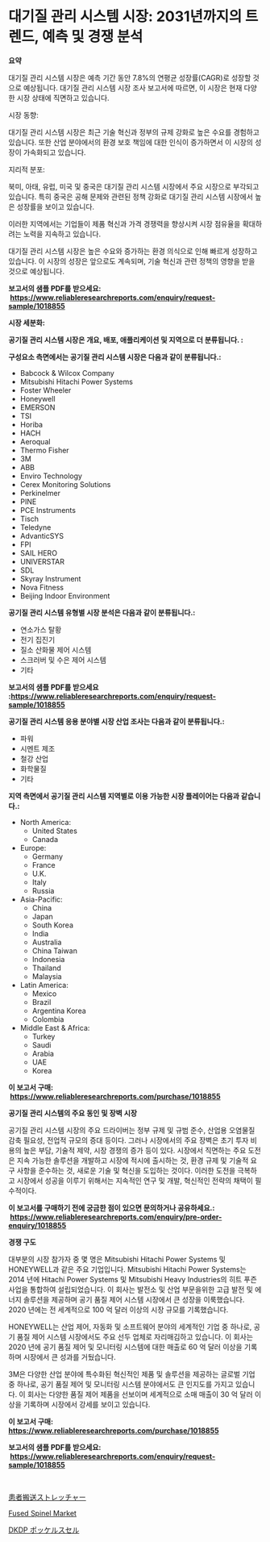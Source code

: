 <p><h1>대기질 관리 시스템 시장: 2031년까지의 트렌드, 예측 및 경쟁 분석</h1></p><p><strong>요약</strong></p>
<p><p>대기질 관리 시스템 시장은 예측 기간 동안 7.8%의 연평균 성장률(CAGR)로 성장할 것으로 예상됩니다. 대기질 관리 시스템 시장 조사 보고서에 따르면, 이 시장은 현재 다양한 시장 상태에 직면하고 있습니다.</p><p>시장 동향:</p><p>대기질 관리 시스템 시장은 최근 기술 혁신과 정부의 규제 강화로 높은 수요를 경험하고 있습니다. 또한 산업 분야에서의 환경 보호 책임에 대한 인식이 증가하면서 이 시장의 성장이 가속화되고 있습니다.</p><p>지리적 분포:</p><p>북미, 아태, 유럽, 미국 및 중국은 대기질 관리 시스템 시장에서 주요 시장으로 부각되고 있습니다. 특히 중국은 공해 문제와 관련된 정책 강화로 대기질 관리 시스템 시장에서 높은 성장률을 보이고 있습니다.</p><p>이러한 지역에서는 기업들이 제품 혁신과 가격 경쟁력을 향상시켜 시장 점유율을 확대하려는 노력을 지속하고 있습니다.</p><p>대기질 관리 시스템 시장은 높은 수요와 증가하는 환경 의식으로 인해 빠르게 성장하고 있습니다. 이 시장의 성장은 앞으로도 계속되며, 기술 혁신과 관련 정책의 영향을 받을 것으로 예상됩니다.</p></p>
<p><strong>보고서의 샘플 PDF를 받으세요: &nbsp;<a href="https://www.reliableresearchreports.com/enquiry/request-sample/1018855">https://www.reliableresearchreports.com/enquiry/request-sample/1018855</a></strong></p>
<p><strong>시장 세분화:</strong></p>
<p><strong> 공기질 관리 시스템 시장은 개요, 배포, 애플리케이션 및 지역으로 더 분류됩니다. :</strong></p>
<p><strong>구성요소 측면에서는 공기질 관리 시스템 시장은 다음과 같이 분류됩니다.:</strong></p>
<p><ul><li>Babcock & Wilcox Company</li><li>Mitsubishi Hitachi Power Systems</li><li>Foster Wheeler</li><li>Honeywell</li><li>EMERSON</li><li>TSI</li><li>Horiba</li><li>HACH</li><li>Aeroqual</li><li>Thermo Fisher</li><li>3M</li><li>ABB</li><li>Enviro Technology</li><li>Cerex Monitoring Solutions</li><li>Perkinelmer</li><li>PINE</li><li>PCE Instruments</li><li>Tisch</li><li>Teledyne</li><li>AdvanticSYS</li><li>FPI</li><li>SAIL HERO</li><li>UNIVERSTAR</li><li>SDL</li><li>Skyray Instrument</li><li>Nova Fitness</li><li>Beijing Indoor Environment</li></ul></p>
<p><strong> 공기질 관리 시스템 유형별 시장 분석은 다음과 같이 분류됩니다.:</strong></p>
<p><ul><li>연소가스 탈황</li><li>전기 집진기</li><li>질소 산화물 제어 시스템</li><li>스크러버 및 수은 제어 시스템</li><li>기타</li></ul></p>
<p><strong>보고서의 샘플 PDF를 받으세요 :<a href="https://www.reliableresearchreports.com/enquiry/request-sample/1018855">https://www.reliableresearchreports.com/enquiry/request-sample/1018855</a></strong></p>
<p><strong> 공기질 관리 시스템 응용 분야별 시장 산업 조사는 다음과 같이 분류됩니다.:</strong></p>
<p><ul><li>파워</li><li>시멘트 제조</li><li>철강 산업</li><li>화학물질</li><li>기타</li></ul></p>
<p><strong>지역 측면에서 공기질 관리 시스템 지역별로 이용 가능한 시장 플레이어는 다음과 같습니다.:</strong></p>
<p><ul>
    <li>
        North America:
        <ul>
            <li>United States</li>
            <li>Canada</li>
        </ul>
    </li>
    <li>
        Europe:
        <ul>
            <li>Germany</li>
            <li>France</li>
            <li>U.K.</li>
            <li>Italy</li>
            <li>Russia</li>
        </ul>
    </li>
    <li>
        Asia-Pacific:
        <ul>
            <li>China</li>
            <li>Japan</li>
            <li>South Korea</li>
            <li>India</li>
            <li>Australia</li>
            <li>China Taiwan</li>
            <li>Indonesia</li>
            <li>Thailand</li>
            <li>Malaysia</li>
        </ul>
    </li>
    <li>
        Latin America:
        <ul>
            <li>Mexico</li>
            <li>Brazil</li>
            <li>Argentina Korea</li>
            <li>Colombia</li>
        </ul>
    </li>
    <li>
        Middle East & Africa:
        <ul>
            <li>Turkey</li>
            <li>Saudi</li>
            <li>Arabia</li>
            <li>UAE</li>
            <li>Korea</li>
        </ul>
    </li>
    </ul></p>
<p><strong>이 보고서 구매: &nbsp;<a href="https://www.reliableresearchreports.com/purchase/1018855">https://www.reliableresearchreports.com/purchase/1018855</a></strong></p>
<p><strong>공기질 관리 시스템의 주요 동인 및 장벽 시장</strong></p>
<p><p>공기질 관리 시스템 시장의 주요 드라이버는 정부 규제 및 규범 준수, 산업용 오염물질 감축 필요성, 전업적 규모의 증대 등이다. 그러나 시장에서의 주요 장벽은 초기 투자 비용의 높은 부담, 기술적 제약, 시장 경쟁의 증가 등이 있다. 시장에서 직면하는 주요 도전은 지속 가능한 솔루션을 개발하고 시장에 적시에 출시하는 것, 환경 규제 및 기술적 요구 사항을 준수하는 것, 새로운 기술 및 혁신을 도입하는 것이다. 이러한 도전을 극복하고 시장에서 성공을 이루기 위해서는 지속적인 연구 및 개발, 혁신적인 전략의 채택이 필수적이다.</p></p>
<p><strong>이 보고서를 구매하기 전에 궁금한 점이 있으면 문의하거나 공유하세요.: &nbsp;<a href="https://www.reliableresearchreports.com/enquiry/pre-order-enquiry/1018855">https://www.reliableresearchreports.com/enquiry/pre-order-enquiry/1018855</a></strong></p>
<p><strong>경쟁 구도</strong></p>
<p><p>대부분의 시장 참가자 중 몇 명은 Mitsubishi Hitachi Power Systems 및 HONEYWELL과 같은 주요 기업입니다. Mitsubishi Hitachi Power Systems는 2014 년에 Hitachi Power Systems 및 Mitsubishi Heavy Industries의 히트 푸즌 사업을 통합하여 설립되었습니다. 이 회사는 발전소 및 산업 부문을위한 고급 발전 및 에너지 솔루션을 제공하며 공기 품질 제어 시스템 시장에서 큰 성장을 이룩했습니다. 2020 년에는 전 세계적으로 100 억 달러 이상의 시장 규모를 기록했습니다.</p><p>HONEYWELL는 산업 제어, 자동화 및 소프트웨어 분야의 세계적인 기업 중 하나로, 공기 품질 제어 시스템 시장에서도 주요 선두 업체로 자리매김하고 있습니다. 이 회사는 2020 년에 공기 품질 제어 및 모니터링 시스템에 대한 매출로 60 억 달러 이상을 기록하며 시장에서 큰 성과를 거뒀습니다.</p><p>3M은 다양한 산업 분야에 특수화된 혁신적인 제품 및 솔루션을 제공하는 글로벌 기업 중 하나로, 공기 품질 제어 및 모니터링 시스템 분야에서도 큰 인지도를 가지고 있습니다. 이 회사는 다양한 품질 제어 제품을 선보이며 세계적으로 소매 매출이 30 억 달러 이상을 기록하며 시장에서 강세를 보이고 있습니다.</p></p>
<p><strong>이 보고서 구매: &nbsp; <a href="https://www.reliableresearchreports.com/purchase/1018855">https://www.reliableresearchreports.com/purchase/1018855</a></strong></p>
<p><strong>보고서의 샘플 PDF를 받으세요: &nbsp;<a href="https://www.reliableresearchreports.com/enquiry/request-sample/1018855">https://www.reliableresearchreports.com/enquiry/request-sample/1018855</a></strong><strong></strong></p>
<p>&nbsp;</p>
<p><p><a href="https://medium.com/@manuelmann1976/%E6%82%A3%E8%80%85%E8%BB%A2%E9%80%81%E3%82%B9%E3%83%88%E3%83%AC%E3%83%83%E3%83%81%E3%83%A3%E3%83%BC%E5%B8%82%E5%A0%B4%E3%81%AE%E5%B1%95%E6%9C%9B-%E7%94%A3%E6%A5%AD%E6%A6%82%E8%A6%81%E3%81%A8%E4%BA%88%E6%B8%AC-2024%E5%B9%B4%E3%81%8B%E3%82%892031%E5%B9%B4-f82b0a36e546">患者搬送ストレッチャー</a></p><p><a href="https://github.com/Hazelklievgspy6vdcsmu106w/Market-Research-Report-List-1/blob/main/fused-spinel-market.md">Fused Spinel Market</a></p><p><a href="https://medium.com/@rebekaanderson14/dkdp%E3%83%9D%E3%83%83%E3%82%B1%E3%83%AB%E3%82%B9%E3%82%BB%E3%83%AB%E5%B8%82%E5%A0%B4-%E3%82%BF%E3%82%A4%E3%83%97-%E3%82%A2%E3%83%97%E3%83%AA%E3%82%B1%E3%83%BC%E3%82%B7%E3%83%A7%E3%83%B3-%E5%9C%B0%E7%90%86%E3%81%AB%E3%82%88%E3%82%8B%E5%8C%85%E6%8B%AC%E7%9A%84%E8%A9%95%E4%BE%A1-ab77bc9b6e84">DKDP ポッケルスセル</a></p></p>